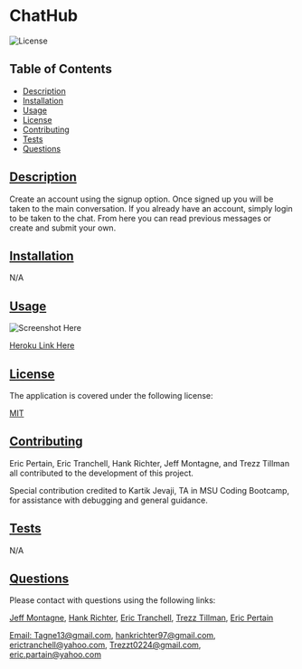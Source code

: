 # ChatHub

  ![License](https://img.shields.io/badge/License-MIT-blue.svg)
    
  ## Table of Contents

  * [Description](#description)
  * [Installation](#installation)
  * [Usage](#usage)
  * [License](https://choosealicense.com/licenses/MIT)
  * [Contributing](#contributing)
  * [Tests](#tests)
  * [Questions](#questions)
  
  ## [Description](#table-of-contents)

  Create an account using the signup option. Once signed up you will be taken to the main conversation. If you already have an account, simply login to be taken to the chat. From here you can read previous messages or create and submit your own.

  ## [Installation](#table-of-contents)

  N/A

  ## [Usage](#table-of-contents)

  ![Screenshot Here](images/Screenshot.png)

  [Heroku Link Here](https://https://tagne13-chat-app-674e8ae58fd4.herokuapp.com/)


  ## [License](#table-of-contents)

  The application is covered under the following license:
    
  [MIT](https://choosealicense.com/licenses/MIT)
    
  ## [Contributing](#table-of-contents)

  Eric Pertain, Eric Tranchell, Hank Richter, Jeff Montagne, and Trezz Tillman all contributed to the development of this project.

  Special contribution credited to Kartik Jevaji, TA in MSU Coding Bootcamp, for assistance with debugging and general guidance.

  ## [Tests](#table-of-contents)

  N/A

  ## [Questions](#table-of-contents)

  Please contact with questions using the following links:

  [Jeff Montagne](https://github.com/Tagne13), [Hank Richter](https://github.com/HankRichter), [Eric Tranchell](https://github.com/etranchell), [Trezz Tillman](https://github.com/TuddaT0224), [Eric Pertain](https://github.com/KnightHawk1090)

  [Email: Tagne13@gmail.com](mailto:Tagne13@gmail.com), [hankrichter97@gmail.com](mailto:hankrichter97@gmail.com), [erictranchell@yahoo.com](mailto:erictranchell@yahoo.com), [Trezzt0224@gmail.com](mailto:Trezzt0224@gmail.com), [eric.partain@yahoo.com](mailto:eric.partain@yahoo.com)